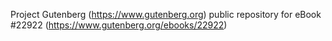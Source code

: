Project Gutenberg (https://www.gutenberg.org) public repository for eBook #22922 (https://www.gutenberg.org/ebooks/22922)
